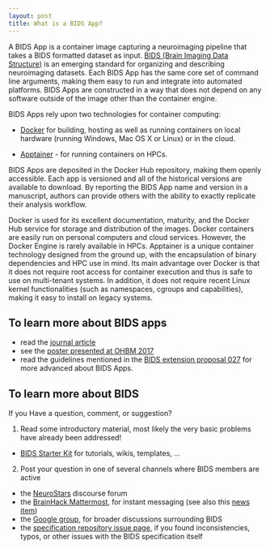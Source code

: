 ```yaml
---
layout: post
title: What is a BIDS App?
---
```


A BIDS App is a container image capturing a neuroimaging pipeline that takes a
BIDS formatted dataset as input.
[BIDS (Brain Imaging Data Structure)](https://bids.neuroimaging.io) is an
emerging standard for organizing and describing neuroimaging datasets. Each BIDS
App has the same core set of command line arguments, making them easy to run and
integrate into automated platforms. BIDS Apps are constructed in a way that does
not depend on any software outside of the image other than the container engine.

BIDS Apps rely upon two technologies for container computing:

- [Docker](https://docker.com) for building, hosting as well as running
  containers on local hardware (running Windows, Mac OS X or Linux) or in the
  cloud.

- [Apptainer](https://apptainer.org/) - for running containers on HPCs.

BIDS Apps are deposited in the Docker Hub repository, making them openly
accessible. Each app is versioned and all of the historical versions are
available to download. By reporting the BIDS App name and version in a
manuscript, authors can provide others with the ability to exactly replicate
their analysis workflow.

Docker is used for its excellent documentation, maturity, and the Docker Hub
service for storage and distribution of the images. Docker containers are easily
run on personal computers and cloud services. However, the Docker Engine is
rarely available in HPCs. Apptainer is a unique container technology designed
from the ground up, with the encapsulation of binary dependencies and HPC use in
mind. Its main advantage over Docker is that it does not require root access for
container execution and thus is safe to use on multi-tenant systems. In
addition, it does not require recent Linux kernel functionalities (such as
namespaces, cgroups and capabilities), making it easy to install on legacy
systems.

## To learn more about BIDS apps

- read the [journal article](https://doi.org/10.1371/journal.pcbi.1005209)
- see the
  [poster presented at OHBM 2017](https://doi.org/10.5281/zenodo.6417361)
- read the guidelines mentioned in the
[BIDS extension proposal 027](https://bids.neuroimaging.io/bep027)
  for more advanced about BIDS Apps.

## To learn more about BIDS

If you Have a question, comment, or suggestion?

1. Read some introductory material, most likely the very basic problems have
   already been addressed!

- [BIDS Starter Kit](https://github.com/bids-standard/bids-starter-kit) for
  tutorials, wikis, templates, ...

2. Post your question in one of several channels where BIDS members are active

- the [NeuroStars](https://neurostars.org/tags/bids) discourse forum
- the [BrainHack Mattermost](https://mattermost.brainhack.org), for instant
  messaging (see also this
  [news item](https://bids.neuroimaging.io/2020/06/24/Join-the-BIDS-community-on-the-BrainHack-Mattermost.html))
- the [Google group](https://groups.google.com/forum/#!forum/bids-discussion),
  for broader discussions surrounding BIDS
- the
  [specification repository issue page](https://github.com/bids-standard/bids-specification/issues),
  if you found inconsistencies, typos, or other issues with the BIDS
  specification itself
